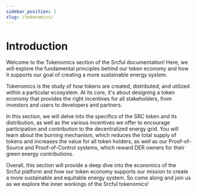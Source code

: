 ```yaml
---
sidebar_position: 1
slug: /tokenomics/
---
```


# Introduction

Welcome to the Tokenomics section of the Srcful documentation! Here, we will explore the fundamental principles behind our token economy and how it supports our goal of creating a more sustainable energy system.

Tokenomics is the study of how tokens are created, distributed, and utilized within a particular ecosystem. At its core, it's about designing a token economy that provides the right incentives for all stakeholders, from investors and users to developers and partners.

In this section, we will delve into the specifics of the SRC token and its distribution, as well as the various incentives we offer to encourage participation and contribution to the decentralized energy grid. You will learn about the burning mechanism, which reduces the total supply of tokens and increases the value for all token holders, as well as our Proof-of-Source and Proof-of-Control systems, which reward DER owners for their green energy contributions.

Overall, this section will provide a deep dive into the economics of the Srcful platform and how our token economy supports our mission to create a more sustainable and equitable energy system. So come along and join us as we explore the inner workings of the Srcful tokenomics!